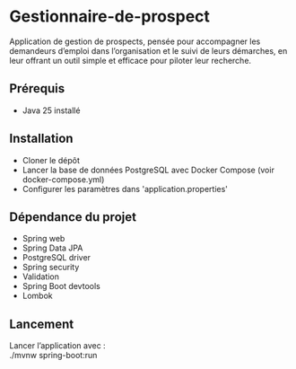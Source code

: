 # Gestionnaire-de-prospect
Application de gestion de prospects, pensée pour accompagner les demandeurs d’emploi dans l’organisation et le suivi de leurs démarches, en leur offrant un outil simple et efficace pour piloter leur recherche.

## Prérequis

- Java 25 installé

## Installation

- Cloner le dépôt
- Lancer la base de données PostgreSQL avec Docker Compose (voir docker-compose.yml)
- Configurer les paramètres dans 'application.properties'

## Dépendance du projet 

- Spring web
- Spring Data JPA
- PostgreSQL driver
- Spring security
- Validation
- Spring Boot devtools
- Lombok

## Lancement

Lancer l’application avec :  
./mvnw spring-boot:run
